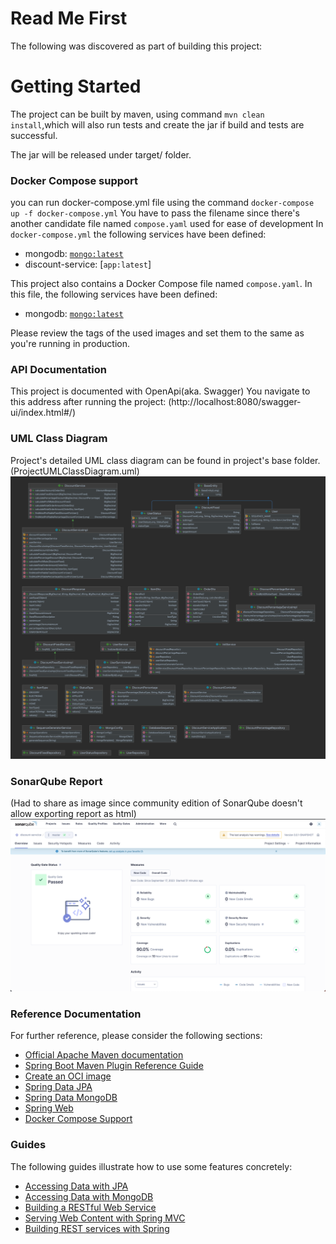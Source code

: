 # Read Me First
The following was discovered as part of building this project:

# Getting Started

The project can be built by maven, using command `mvn clean install`,which will also run tests and create the jar if build and tests are successful. 

The jar will be released under target/ folder.


### Docker Compose support
you can run docker-compose.yml file using the command `docker-compose up -f docker-compose.yml` You have to pass the filename since there's another candidate file named `compose.yaml` used for ease of development
In `docker-compose.yml` the following services have been defined:

* mongodb: [`mongo:latest`](https://hub.docker.com/_/mongo)
* discount-service: [`app:latest`]


This project also contains a Docker Compose file named `compose.yaml`.
In this file, the following services have been defined:

* mongodb: [`mongo:latest`](https://hub.docker.com/_/mongo)

Please review the tags of the used images and set them to the same as you're running in production.

### API Documentation

This project is documented with OpenApi(aka. Swagger)
You navigate to this address after running the project:
(http://localhost:8080/swagger-ui/index.html#/)

### UML Class Diagram

Project's detailed UML class diagram can be found in project's base folder.(ProjectUMLClassDiagram.uml)
![img.png](img.png)



### SonarQube Report
(Had to share as image since community edition of SonarQube doesn't allow exporting report as html)
![img_1.png](img_1.png)

### Reference Documentation
For further reference, please consider the following sections:

* [Official Apache Maven documentation](https://maven.apache.org/guides/index.html)
* [Spring Boot Maven Plugin Reference Guide](https://docs.spring.io/spring-boot/docs/3.1.3/maven-plugin/reference/html/)
* [Create an OCI image](https://docs.spring.io/spring-boot/docs/3.1.3/maven-plugin/reference/html/#build-image)
* [Spring Data JPA](https://docs.spring.io/spring-boot/docs/3.1.3/reference/htmlsingle/index.html#data.sql.jpa-and-spring-data)
* [Spring Data MongoDB](https://docs.spring.io/spring-boot/docs/3.1.3/reference/htmlsingle/index.html#data.nosql.mongodb)
* [Spring Web](https://docs.spring.io/spring-boot/docs/3.1.3/reference/htmlsingle/index.html#web)
* [Docker Compose Support](https://docs.spring.io/spring-boot/docs/3.1.3/reference/htmlsingle/index.html#features.docker-compose)

### Guides
The following guides illustrate how to use some features concretely:

* [Accessing Data with JPA](https://spring.io/guides/gs/accessing-data-jpa/)
* [Accessing Data with MongoDB](https://spring.io/guides/gs/accessing-data-mongodb/)
* [Building a RESTful Web Service](https://spring.io/guides/gs/rest-service/)
* [Serving Web Content with Spring MVC](https://spring.io/guides/gs/serving-web-content/)
* [Building REST services with Spring](https://spring.io/guides/tutorials/rest/)



